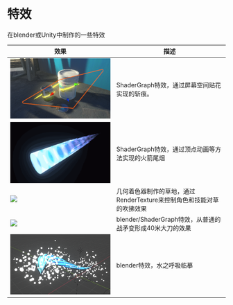 # 特效

在blender或Unity中制作的一些特效

|效果|描述|
|-|-|
![](ScreenSpaceDecal.png)|ShaderGraph特效，通过屏幕空间贴花实现的斩痕。
![](TrailFlame.gif)|ShaderGraph特效，通过顶点动画等方法实现的火箭尾烟
![](草！.gif)|几何着色器制作的草地，通过RenderTexture来控制角色和技能对草的吹拂效果
![](https://i0.hdslb.com/bfs/album/90668485ef13eb6cb30b70a3e118d9a6f57607ac.gif@518w.webp)|blender/ShaderGraph特效，从普通的战矛变形成40米大刀的效果
![](水之呼吸.png)|blender特效，水之呼吸临摹